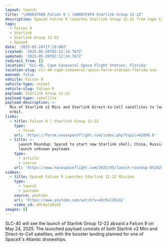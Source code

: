 ```yaml
---
layout: launch
title: "\U0001F680 Falcon 9 | \U0001F6F0 Starlink Group 12-22"
description: SpaceX Falcon 9 launches Starlink Group 12-22 from Cape Canaveral.
tags:
  - Falcon 9
  - Starlink
  - Starlink Group 12-22
  - SpaceX
date: '2025-05-24T17:19:00Z'
created: '2025-05-20T02:12:24.767Z'
updated: '2025-05-20T02:12:24.767Z'
redirect_from: []
location: 'SLC-40, Cape Canaveral Space Flight Station, Florida'
location-slug: slc-40-cape-canaveral-space-force-station-florida-usa
manned: false
vehicle: Falcon 9
vehicle-type: rocket
vehicle-slug: falcon-9
payload: Starlink Group 12-22
payload-type: satellite
payload-description: >-
  Mix of Starlink v2 Mini and Starlink Direct-to-Cell satellites to low-Earth
  orbit.
links:
  - title: Falcon 9 | Starlink Group 12-22
    type:
      - forum
    url: 'https://forum.nasaspaceflight.com/index.php?topic=62896.0'
  - title: >-
      Launch Roundup: SpaceX to start new Starlink shell; China, Russia to
      launch unknown payloads
    type:
      - article
      - source
    url: 'https://www.nasaspaceflight.com/2025/05/launch-roundup-051925/'
videos:
  - title: SpaceX Falcon 9 Launches Starlink 12-22 Mission
    type:
      - launch
      - youtube
    source: youtube
    url: 'https://www.youtube.com/watch?v=eOrOul28sGI'
    video_id: eOrOul28sGI
images: []
---
```

SLC-40 will see the launch of Starlink Group 12-22 aboard a Falcon 9 on May 24, 2025. The launched payload consists of both Starlink v2 Mini and Direct-to-Cell satellites, with the booster landing planned for one of SpaceX's Atlantic droneships.
